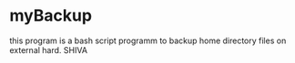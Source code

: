 # myBackup
this program is a bash script programm to backup home directory files on external hard.
SHIVA
